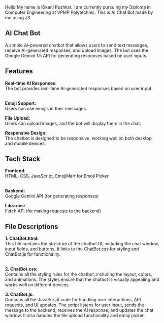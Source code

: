 Hello My name is Kikani Pushkar.
I am currently pursuing my Diploma in Computer Engineering at VPMP Polytechnic.
This is AI Chat Bot made by me using JS.

<h2>AI Chat Bot</h2>
A simple AI-powered chatbot that allows users to send text messages, receive AI-generated responses, and upload images. The bot uses the Google Gemini 1.5 API for generating responses based on user inputs.

<h2>Features</h2>
<b>Real-time AI Responses:</b> <br> 
The bot provides real-time AI-generated responses based on user input.<br></br>

<b>Emoji Support:</b> <br>
Users can use emojis in their messages. <br>

<b>File Upload:</b> <br>
Users can upload images, and the bot will display them in the chat.<br>

<b>Responsive Design:</b> <br> The chatbot is designed to be responsive, working well on both desktop and mobile devices.<br>

<h2>Tech Stack</h2>
<b>Frontend:</b> <br>
HTML, 
CSS, 
JavaScript,
EmojiMart for Emoji Picker<br></br>

<b>Backend:</b> <br>
Google Gemini API (for generating responses)<br>

<b>Libraries:</b> <br>
Fetch API (for making requests to the backend)<br>

<h2>File Descriptions</h2>
<b>1. ChatBot.html:</b><br>
This file contains the structure of the chatbot UI, including the chat window, input fields, and buttons.
It links to the ChatBot.css for styling and ChatBot.js for functionality.<br></br>

<b>2. ChatBot.css:</b><br>
Contains all the styling rules for the chatbot, including the layout, colors, and animations.
The styles ensure that the chatbot is visually appealing and works well on different devices.<br>

<b>3. ChatBot.js:</b><br>
Contains all the JavaScript code for handling user interactions, API requests, and UI updates.
The script listens for user input, sends the message to the backend, receives the AI response, and updates the chat window.
It also handles the file upload functionality and emoji picker.
